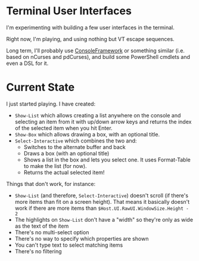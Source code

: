 # Terminal User Interfaces

I'm experimenting with building a few user interfaces in the terminal.

Right now, I'm playing, and using nothing but VT escape sequences.

Long term, I'll probably use [ConsoleFramework](https://github.com/elw00d/consoleframework) or something similar (i.e. based on nCurses and pdCurses), and build some PowerShell cmdlets and even a DSL for it.

# Current State

I just started playing. I have created:

- `Show-List` which allows creating a list anywhere on the console and selecting an item from it with up/down arrow keys and returns the index of the selected item when you hit Enter.
- `Show-Box` which allows drawing a box, with an optional title.
- `Select-Interactive` which combines the two and:
  - Switches to the alternate buffer and back
  - Draws a box (with an optional title)
  - Shows a list in the box and lets you select one. It uses Format-Table to make the list (for now).
  - Returns the actual selected item!

Things that don't work, for instance:

- `Show-List` (and therefore, `Select-Interactive`) doesn't scroll (if there's more items than fit on a screen height). That means it basically doesn't work if there are more items than `$Host.UI.RawUI.WindowSize.Height - 2`
- The highlights on `Show-List` don't have a "width" so they're only as wide as the text of the item
- There's no multi-select option
- There's no way to specify which properties are shown
- You can't type text to select matching items
- There's no filtering